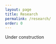 ```yaml
---
layout: page
title: Research
permalink: /research/
order: 0
---
```


<style>
.section {
  margin: 5px auto;
  display: flex;
  flex-direction: row;
  }

  img {
    width: 200px;
    height: 120px;
    object-fit: contain;
}

/* .contain {
  object-fit: contain;
} */
  
  .content {
    vertical-align:middle;
    padding: 10px;
  }

</style>

Under construction
